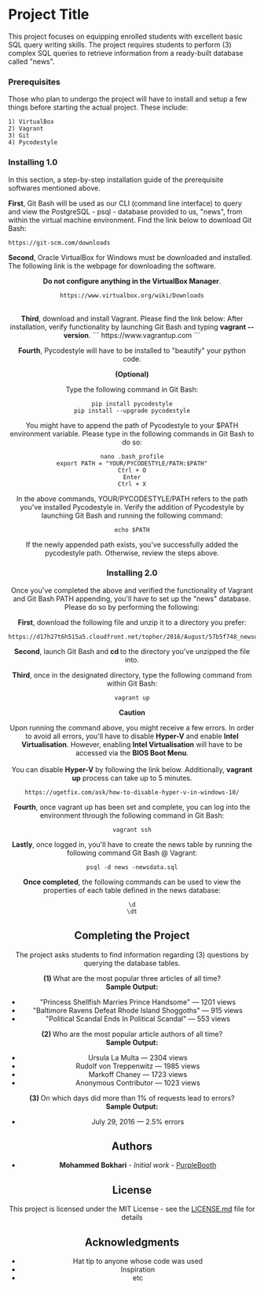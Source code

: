 # Project Title

This project focuses on equipping enrolled students with excellent basic SQL query writing skills. The project requires students to perform (3) complex SQL queries to retrieve information from a ready-built database called "news".

### Prerequisites

Those who plan to undergo the project will have to install and setup a few things before starting the actual project. These include:

```
1) VirtualBox
2) Vagrant
3) Git
4) Pycodestyle
```

### Installing 1.0

In this section, a step-by-step installation guide of the prerequisite softwares mentioned above.

<b>First</b>, Git Bash will be used as our CLI (command line interface) to query and view the PostgreSQL - psql - database provided to us, "news",  from within the virtual machine environment. Find the link below to download Git Bash:

```
https://git-scm.com/downloads
```

<b>Second</b>, Oracle VirtualBox for Windows must be downloaded and installed. The following link is the webpage for downloading the software.

<center><b>Do not configure anything in the VirtualBox Manager</b>.

```
https://www.virtualbox.org/wiki/Downloads
```
<br>
<b>Third</b>, download and install Vagrant. Please find the link below:
After installation, verify functionality by launching Git Bash and typing <b>vagrant --version</b>.
```
https://www.vagrantup.com
```

<b>Fourth</b>, Pycodestyle will have to be installed to "beautify" your python code.
<center><b>(Optional)</b>

Type the following command in Git Bash:
```
pip install pycodestyle
pip install --upgrade pycodestyle
```

You might have to append the path of Pycodestyle to your $PATH environment variable. Please type in the following commands in Git Bash to do so:

```
nano .bash_profile
export PATH = "YOUR/PYCODESTYLE/PATH:$PATH"
Ctrl + O
Enter
Ctrl + X
```

In the above commands, YOUR/PYCODESTYLE/PATH refers to the path you've installed Pycodestyle in.
Verify the addition of Pycodestyle by launching Git Bash and running the following command:

```
echo $PATH
```
If the newly appended path exists, you've successfully added the pycodestyle path. Otherwise, review the steps above.
### Installing 2.0

Once you've completed the above and verified the functionality of Vagrant and Git Bash PATH appending, you'll have to set up the "news" database. Please do so by performing the following:

<b>First</b>, download the following file and unzip it to a directory you prefer:

```
https://d17h27t6h515a5.cloudfront.net/topher/2016/August/57b5f748_newsdata/newsdata.zip
```
<b>Second</b>, launch Git Bash and <b> cd </b> to the directory you've unzipped the file into.

<b>Third</b>, once in the designated directory, type the following command from within Git Bash:
```
vagrant up
```
<center><b> Caution </b>

Upon running the command above, you might receive a few errors. In order to avoid all errors, you'll have to disable <b>Hyper-V</b> and enable <b> Intel Virtualisation</b>.
However, enabling <b>Intel Virtualisation</b> will have to be accessed via the <b>BIOS Boot Menu</b>. <br><br>You can disable <b>Hyper-V</b> by following the link below. Additionally, <b>vagrant up</b> process can take up to 5 minutes.

```
https://ugetfix.com/ask/how-to-disable-hyper-v-in-windows-10/
```

<b>Fourth</b>, once vagrant up has been set and complete, you can log into the environment through the following command in Git Bash:
```
vagrant ssh
```

<b>Lastly</b>, once logged in, you'll have to create the news table by running the following command Git Bash @ Vagrant:

```
psql -d news -newsdata.sql
```

<b>Once completed</b>, the following commands can be used to view the properties of each table defined in the news database:

```
\d
\dt
```

## Completing the Project

The project asks students to find information regarding (3) questions by querying the database tables.

<b> (1) </b> What are the most popular three articles of all time? <br>
<b> Sample Output: </b>
<br>
* "Princess Shellfish Marries Prince Handsome" — 1201 views
* "Baltimore Ravens Defeat Rhode Island Shoggoths" — 915 views
* "Political Scandal Ends In Political Scandal" — 553 views

<b> (2) </b> Who are the most popular article authors of all time? <br>
<b> Sample Output: </b>
<br>
* Ursula La Multa — 2304 views
* Rudolf von Treppenwitz — 1985 views
* Markoff Chaney — 1723 views
* Anonymous Contributor — 1023 views

<b> (3) </b> On which days did more than 1% of requests lead to errors? <br>
<b> Sample Output: </b>
* July 29, 2016 — 2.5% errors

## Authors

* **Mohammed Bokhari** - *Initial work* - [PurpleBooth](https://github.com/PurpleBooth)


## License

This project is licensed under the MIT License - see the [LICENSE.md](LICENSE.md) file for details

## Acknowledgments

* Hat tip to anyone whose code was used
* Inspiration
* etc

